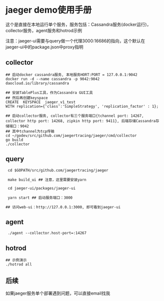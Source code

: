 # jaeger demo使用手册

这个是直接在本地运行单个服务，服务包括：Cassandra服务(docker运行)，collector服务，agent服务和hotrod示例

注意：jaeger-ui需要与query做一个代理3000:16686的指向，这个默认在jaeger-ui中的package.json中proxy指明

## collector

```shell
## 启动docker cassandra服务, 本地服务HORT:PORT = 127.0.0.1:9042
docker run -d --name cassandra -p 9042:9042 daocloud.io/library/cassandra

## 安装TablePlus工具，作为Cassandra GUI工具
## 然后再创建keyspace 
CREATE  KEYSPACE  jaeger_v1_test
WITH replication={'class':'SimpleStrategy', 'replication_factor' : 1};

## 启动collector服务, collector有三个服务端口{tchannel port: 14267, collector http port: 14268, zipkin http port: 9411}, 后端存储Cassandra存储端口：9042
## 其中tchannel为tcp传输
cd ~/godev/src/github.com/jaegertracing/jaeger/cmd/collector
go build
./collector
``` 


## query

```shell
 cd $GOPATH/src/github.com/jaegertracing/jaeger
 
 make build_ui ## 注意，这里需要安装yarn
 
 cd jaeger-ui/packages/jaeger-ui
 
 yarn start ## 启动服务端口：3000
 
## 访问web-ui：http://127.0.0.1:3000, 即可看到jaeger-ui
```

## agent

```shell
 ./agent --collector.host-port=:14267
```

## hotrod

```shell
## 示例演示
./hotrod all
```

## 后续

如果jaeger服务单个部署遇到问题，可以直接email找我
